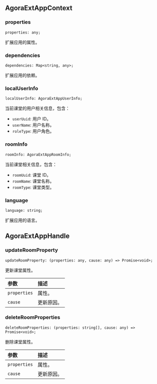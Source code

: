 ## AgoraExtAppContext

### properties

```JavaScipt
properties: any;
```

扩展应用的属性。

### dependencies

```JavaScipt
dependencies: Map<string, any>;
```

扩展应用的依赖。

### localUserInfo

```JavaScipt
localUserInfo: AgoraExtAppUserInfo;
```

当前课堂的用户相关信息，包含：

- `userUuid`: 用户 ID。
- `userName`: 用户名称。
- `roleType`: 用户角色。

### roomInfo

```JavaScipt
roomInfo: AgoraExtAppRoomInfo;
```

当前课堂相关信息，包含：

- `roomUuid`: 课堂 ID。
- `roomName`: 课堂名称。
- `roomType`: 课堂类型。

### language

```JavaScipt
language: string;
```

扩展应用的语言。

## AgoraExtAppHandle

### updateRoomProperty

```TypeScipt
updateRoomProperty: (properties: any, cause: any) => Promise<void>;
```

更新课堂属性。

| 参数         | 描述       |
| :----------- | :--------- |
| `properties` | 属性。     |
| `cause`      | 更新原因。 |

### deleteRoomProperties

```JavaScipt
deleteRoomProperties: (properties: string[], cause: any) => Promise<void>;
```

删除课堂属性。

| 参数         | 描述       |
| :----------- | :--------- |
| `properties` | 属性。     |
| `cause`      | 更新原因。 |

